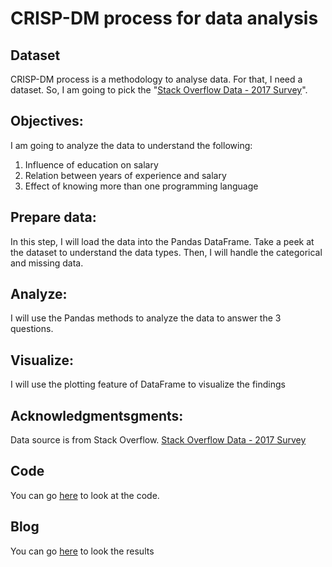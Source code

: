# CRISP-DM process for data analysis

## Dataset
CRISP-DM process is a methodology to analyse data. For that, I need a dataset. So, I am going to pick the "[Stack Overflow Data - 2017 Survey](https://insights.stackoverflow.com/survey)".

## Objectives:
I am going to analyze the data to understand the following:
1. Influence of education on salary
2. Relation between years of experience and salary
3. Effect of knowing more than one programming language

## Prepare data:
In this step, I will load the data into the Pandas DataFrame. Take a peek at the dataset to understand the data types.
Then, I will handle the categorical and missing data.

## Analyze:
I will use the Pandas methods to analyze the data to answer the 3 questions.

## Visualize:
I will use the plotting feature of DataFrame to visualize the findings

## Acknowledgmentsgments:
Data source is from Stack Overflow.
[Stack Overflow Data - 2017 Survey](https://insights.stackoverflow.com/survey)

## Code
You can go [here](https://github.com/JambulingamD/StackOverflowData2017Survey/blob/master/StackOverflowData2017Survey.ipynb) to look at the code.

## Blog
You can go [here](https://medium.com/@jambs/basic-analysis-of-data-129700faaf60) to look the results